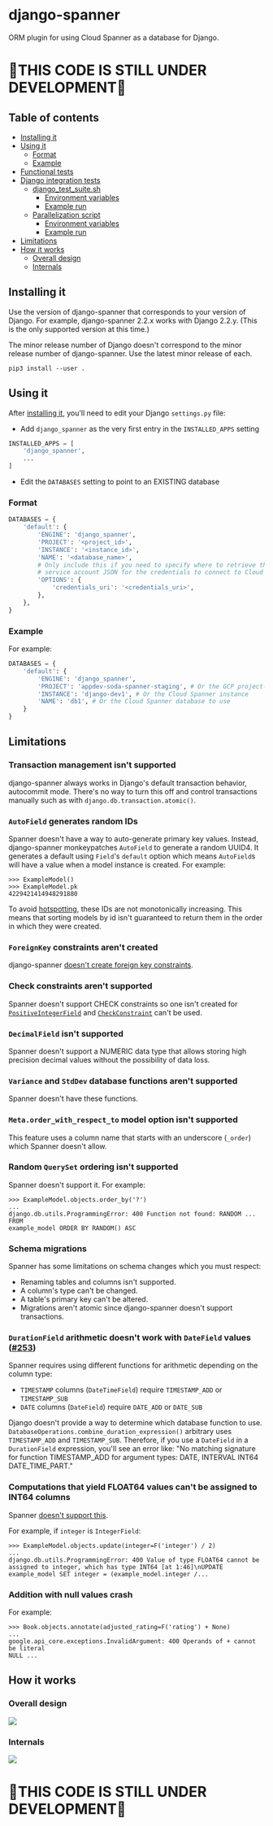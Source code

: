 # django-spanner
ORM plugin for using Cloud Spanner as a database for Django.

# 🚨THIS CODE IS STILL UNDER DEVELOPMENT🚨

## Table of contents
- [Installing it](#installing-it)
- [Using it](#using-it)
    - [Format](#format)
    - [Example](#example)
- [Functional tests](#functional-tests)
- [Django integration tests](#django-integration-tests)
    - [django_test_suite.sh](#django_test_suitesh)
        - [Environment variables](#environment-variables)
        - [Example run](#example-run)
    - [Parallelization script](#parallelization-script)
        - [Environment variables](#environment-variables)
        - [Example run](#example-run)
- [Limitations](#limitations)
- [How it works](#how-it-works)
    - [Overall design](#overall-design)
    - [Internals](#internals)


## Installing it

Use the version of django-spanner that corresponds to your version of Django.
For example, django-spanner 2.2.x works with Django 2.2.y. (This is the only
supported version at this time.)

The minor release number of Django doesn't correspond to the minor release
number of django-spanner. Use the latest minor release of each.

```shell
pip3 install --user .
```

## Using it
After [installing it](#installing-it), you'll need to edit your Django `settings.py` file:

* Add `django_spanner` as the very first entry in the `INSTALLED_APPS` setting
```python
INSTALLED_APPS = [
    'django_spanner',
    ...
]
```

* Edit the `DATABASES` setting to point to an EXISTING database

### Format

```python
DATABASES = {
    'default': {
        'ENGINE': 'django_spanner',
        'PROJECT': '<project_id>',
        'INSTANCE': '<instance_id>',
        'NAME': '<database_name>',
        # Only include this if you need to specify where to retrieve the
        # service account JSON for the credentials to connect to Cloud Spanner.
        'OPTIONS': {
            'credentials_uri': '<credentials_uri>',
        },
    },
}
```

### Example
For example:

```python
DATABASES = {
    'default': {
        'ENGINE': 'django_spanner',
        'PROJECT': 'appdev-soda-spanner-staging', # Or the GCP project-id
        'INSTANCE': 'django-dev1', # Or the Cloud Spanner instance
        'NAME': 'db1', # Or the Cloud Spanner database to use
    }
}
```

## Limitations

### Transaction management isn't supported

django-spanner always works in Django's default transaction behavior,
autocommit mode. There's no way to turn this off and control transactions
manually such as with `django.db.transaction.atomic()`.

### `AutoField` generates random IDs

Spanner doesn't have a way to auto-generate primary key values. Instead,
django-spanner monkeypatches `AutoField` to generate a random UUID4. It
generates a default using `Field`'s `default` option which means `AutoField`s
will have a value when a model instance is created. For example:

```
>>> ExampleModel()
>>> ExampleModel.pk
4229421414948291880
```

To avoid [hotspotting](https://cloud.google.com/spanner/docs/schema-design#uuid_primary_key),
these IDs are not monotonically increasing. This means that sorting models by
id isn't guaranteed to return them in the order in which they were created.

### `ForeignKey` constraints aren't created

django-spanner [doesn't create foreign key constraints](https://github.com/googleapis/python-spanner-django/issues/313).

### Check constraints aren't supported

Spanner doesn't support CHECK constraints so one isn't created for
[`PositiveIntegerField`](https://docs.djangoproject.com/en/stable/ref/models/fields/#positiveintegerfield)
and [`CheckConstraint`](https://docs.djangoproject.com/en/stable/ref/models/constraints/#checkconstraint)
can't be used.

### `DecimalField` isn't supported

Spanner doesn't support a NUMERIC data type that allows storing high precision
decimal values without the possibility of data loss.

### `Variance` and `StdDev` database functions aren't supported

Spanner doesn't have these functions.

### `Meta.order_with_respect_to` model option isn't supported

This feature uses a column name that starts with an underscore (`_order`) which
Spanner doesn't allow.

### Random `QuerySet` ordering isn't supported

Spanner doesn't support it. For example:

```
>>> ExampleModel.objects.order_by('?')
...
django.db.utils.ProgrammingError: 400 Function not found: RANDOM ... FROM
example_model ORDER BY RANDOM() ASC
```

### Schema migrations

Spanner has some limitations on schema changes which you must respect:

* Renaming tables and columns isn't supported.
* A column's type can't be changed.
* A table's primary key can't be altered.
* Migrations aren't atomic since django-spanner doesn't support transactions.

### `DurationField` arithmetic doesn't work with `DateField` values ([#253](https://github.com/googleapis/python-spanner-django/issues/253))

Spanner requires using different functions for arithmetic depending on the
column type:

* `TIMESTAMP` columns (`DateTimeField`) require `TIMESTAMP_ADD` or
  `TIMESTAMP_SUB`
* `DATE` columns (`DateField`) require `DATE_ADD` or `DATE_SUB`

Django doesn't provide a way to determine which database function to use.
`DatabaseOperations.combine_duration_expression()` arbitrary uses
`TIMESTAMP_ADD` and `TIMESTAMP_SUB`. Therefore, if you use a `DateField` in a
`DurationField` expression, you'll see an error like: "No matching signature
for function TIMESTAMP_ADD for argument types: DATE, INTERVAL INT64
DATE_TIME_PART."

### Computations that yield FLOAT64 values can't be assigned to INT64 columns

Spanner [doesn't support this](https://github.com/googleapis/python-spanner-django/issues/331).

For example, if `integer` is `IntegerField`:

```
>>> ExampleModel.objects.update(integer=F('integer') / 2)
...
django.db.utils.ProgrammingError: 400 Value of type FLOAT64 cannot be
assigned to integer, which has type INT64 [at 1:46]\nUPDATE
example_model SET integer = (example_model.integer /...
```

### Addition with null values crash

For example:

```
>>> Book.objects.annotate(adjusted_rating=F('rating') + None)
...
google.api_core.exceptions.InvalidArgument: 400 Operands of + cannot be literal
NULL ...
```

## How it works

### Overall design
![](./assets/overview.png)

### Internals
![](./assets/internals.png)

# 🚨THIS CODE IS STILL UNDER DEVELOPMENT🚨

